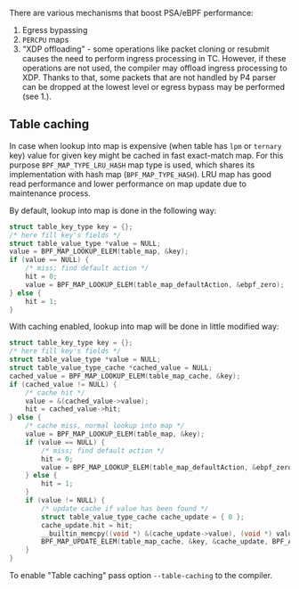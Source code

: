 There are various mechanisms that boost PSA/eBPF performance:

1. Egress bypassing
2. `PERCPU` maps
3. "XDP offloading" - some operations like packet cloning or resubmit causes the need to perform ingress processing in TC. However,
if these operations are not used, the compiler may offload ingress processing to XDP. Thanks to that, some packets that are not 
handled by P4 parser can be dropped at the lowest level or egress bypass may be performed (see 1.).

## Table caching
In case when lookup into map is expensive (when table has `lpm` or `ternary` key) value for given key might be cached
in fast exact-match map. For this purpose `BPF_MAP_TYPE_LRU_HASH` map type is used, which shares its implementation
with hash map (`BPF_MAP_TYPE_HASH`). LRU map has good read performance and lower performance on map update due to
maintenance process.

By default, lookup into map is done in the following way:
```c
struct table_key_type key = {};
/* here fill key's fields */
struct table_value_type *value = NULL;
value = BPF_MAP_LOOKUP_ELEM(table_map, &key);
if (value == NULL) {
    /* miss; find default action */
    hit = 0;
    value = BPF_MAP_LOOKUP_ELEM(table_map_defaultAction, &ebpf_zero);
} else {
    hit = 1;
}
```
With caching enabled, lookup into map will be done in little modified way:
```c
struct table_key_type key = {};
/* here fill key's fields */
struct table_value_type *value = NULL;
struct table_value_type_cache *cached_value = NULL;
cached_value = BPF_MAP_LOOKUP_ELEM(table_map_cache, &key);
if (cached_value != NULL) {
    /* cache hit */
    value = &(cached_value->value);
    hit = cached_value->hit;
} else {
    /* cache miss, normal lookup into map */
    value = BPF_MAP_LOOKUP_ELEM(table_map, &key);
    if (value == NULL) {
        /* miss; find default action */
        hit = 0;
        value = BPF_MAP_LOOKUP_ELEM(table_map_defaultAction, &ebpf_zero);
    } else {
        hit = 1;
    }
    if (value != NULL) {
        /* update cache if value has been found */
        struct table_value_type_cache cache_update = { 0 };
        cache_update.hit = hit;
        __builtin_memcpy((void *) &(cache_update->value), (void *) value, sizeof(struct table_value_type));
        BPF_MAP_UPDATE_ELEM(table_map_cache, &key, &cache_update, BPF_ANY);
    }
}
```

To enable "Table caching" pass option `--table-caching` to the compiler.
